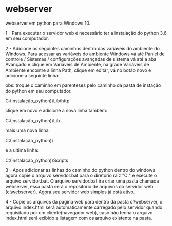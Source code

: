 # webserver

webserver em python para Windows 10.

1 - Para executar o servidor web é necessário ter a instalação do python 3.6 em seu computador.

2 - Adicione os seguintes caminhos dentro das variáveis do ambiente do Windows.
  Para acessar as variáveis do ambiente Windows vá até Paniel de controle / Sistemas /  configurações avançadas de sistema vá
  até a aba Avançado e clique em Variáveis de Ambiente, na grade Variáveis de Ambiente encontre a linha Path, clique em editar,
  vá no botão novo e adicione a seguinte linha:
  
  obs: troque o caminho em parenteses pelo caminho da pasta de instação do python em seu computador.
  
  C:\(instalação_python)\Lib\http
  
  clique em novo e adicione a nova linha também:
  
  C:\(instalação_python)\Lib
  
  mais uma nova linha:
  
  C:\(instalação_python)\
  
  e a ultima linha:
  
  C:\(instalação_python)\Scripts

3 - Apos adicionar as linhas do caminho do python dentro do windows agora copie o arquivo servidor.bat para o diretorio raiz "C:\"
e execute o arquivo servidor.bat. O arquivo servidor.bat ira criar uma pasta chamada webserver, essa pasta será o repositorio de arquivos do servidor web (c:\webserver).  Agora seu servidor web simples já está ativo.

4 - Copie os arquivos da pagina web para dentro da pasta c:\webserver, o arquivo index.html será automaticamente carregado pelo servidor quando requisitado por um cliente(navegador web), caso não tenha o arquivo index.html será exibido a listagem com os arquivo existente na pasta.
